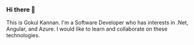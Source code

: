 ### Hi there 👋
This is Gokul Kannan. I'm a Software Developer who has interests in .Net, Angular, and Azure. I would like to learn and collaborate on these technologies.
